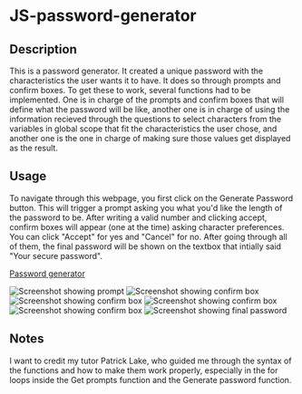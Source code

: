 # JS-password-generator

## Description
This is a password generator. It created a unique password with the characteristics the user wants it to have. It does so through prompts and confirm boxes. To get these to work, several functions had to be implemented. One is in charge of the prompts and confirm boxes that will define
what the password will be like, another one is in charge of using the information recieved through the questions to select characters from the variables in global scope that fit the characteristics the user chose, and another one is the one in charge of making sure those values get displayed as the result. 


## Usage

To navigate through this webpage, you first click on the Generate Password button. This will trigger a prompt asking you what you'd like the length of the password to be. After writing a valid number and clicking accept, confirm boxes will appear (one at the time) asking character preferences. You can click "Accept" for yes and "Cancel" for no. After going through all of them, the final password will be shown on the textbox that intially said "Your secure password".

[Password generator](https://isanator2000.github.io/JS-password-generator/)

![Screenshot showing prompt](./images/first-prompt-asking-for-user-input.png)
![Screenshot showing confirm box](./images/confirm-lowercase.png)
![Screenshot showing confirm box](./images/confirm-uppercase.png)
![Screenshot showing confirm box](./images/confirm-special-characters.png)
![Screenshot showing confirm box](./images/confirm-numbers.png)
![Screenshot showing final password](./images/password-result.png)


## Notes
I want to credit my tutor Patrick Lake, who guided me through the syntax of the functions and how to make them work properly, especially in the for loops inside the Get prompts function and the Generate password function. 
